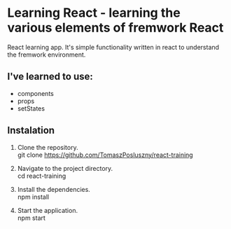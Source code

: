 # Learning React - learning the various elements of fremwork React

React learning app. It's simple functionality written in react to understand the fremwork environment.

## I've learned to use:

- components
- props
- setStates

## Instalation

1. Clone the repository.  
   git clone https://github.com/TomaszPosluszny/react-training

2. Navigate to the project directory.  
 cd react-training

3. Install the dependencies.  
  npm install

4. Start the application.  
 npm start


